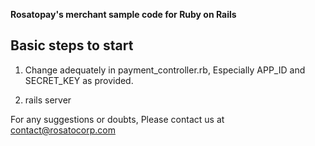 **Rosatopay's merchant sample code for Ruby on Rails**

## Basic steps to start

1. Change adequately in payment_controller.rb, Especially APP_ID and SECRET_KEY as provided.

2. rails server

For any suggestions or doubts, Please contact us at contact@rosatocorp.com
